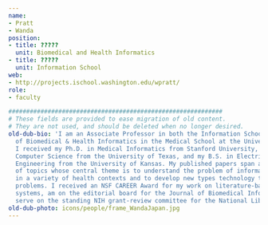 ```yaml
---
name:
- Pratt
- Wanda
position:
- title: ?????
  unit: Biomedical and Health Informatics
- title: ?????
  unit: Information School
web:
- http://projects.ischool.washington.edu/wpratt/
role:
- faculty

############################################################
# These fields are provided to ease migration of old content.
# They are not used, and should be deleted when no longer desired.
old-dub-bio: 'I am an Associate Professor in both the Information School and the Division
  of Biomedical & Health Informatics in the Medical School at the University of Washington.
  I received my Ph.D. in Medical Informatics from Stanford University, my M.S. in
  Computer Science from the University of Texas, and my B.S. in Electrical and Computer
  Engineering from the University of Kansas. My published papers span a wide range
  of topics whose central theme is to understand the problem of information overload
  in a variety of health contexts and to develop new types technology to address those
  problems. I received an NSF CAREER Award for my work on literature-based discovery
  systems, am on the editorial board for the Journal of Biomedical Informatics, and
  serve on the standing NIH grant-review committee for the National Library of Medicine. '
old-dub-photo: icons/people/frame_WandaJapan.jpg
---
```

